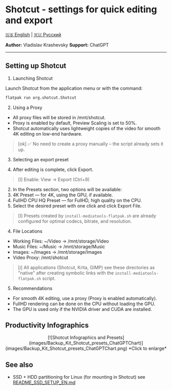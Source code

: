 # Shotcut - settings for quick editing and export

[🇬🇧 English](docs/EN/README_SHOTCUT_EN.md) | [🇷🇺 Русский](docs/RU/README_SHOTCUT_RU.md)

**Author:** Vladislav Krashevsky
**Support:** ChatGPT

---

## Setting up Shotcut

1. Launching Shotcut

Launch Shotcut from the application menu or with the command:
```bash
flatpak run org.shotcut.Shotcut
```

2. Using a Proxy

- All proxy files will be stored in /mnt/shotcut.
- Proxy is enabled by default, Preview Scaling is set to 50%.
- Shotcut automatically uses lightweight copies of the video for smooth 4K editing on low-end hardware.

> [ok] ✅ No need to create a proxy manually – the script already sets it up.

3. Selecting an export preset

1. After editing is complete, click Export.
> [I] Enable: View -> Export (Ctrl+9)
2. In the Presets section, two options will be available:
3. 4K Preset — for 4K, using the GPU, if available.
4. FullHD CPU HQ Preset — for FullHD, high quality on the CPU.
5. Select the desired preset with one click and click Export File.
> [I] Presets created by `install-mediatools-flatpak.sh` are already configured for optimal codecs, bitrate, and resolution.

4. File Locations

- Working Files: ~/Video → /mnt/storage/Video
- Music Files: ~/Music → /mnt/storage/Music
- Images: ~/Images → /mnt/storage/Images
- Video Proxy: /mnt/shotcut

> [i] All applications (Shotcut, Krita, GIMP) see these directories as "native" after creating symbolic links with the `install-mediatools-flatpak.sh` script.

5. Recommendations

- For smooth 4K editing, use a proxy (Proxy is enabled automatically).
- FullHD rendering can be done on the CPU without loading the GPU.
- The GPU is used only if the NVIDIA driver and CUDA are installed.

## Productivity Infographics

<div align="center">
[![Shotcut Infographics and Presets](images/Backup_Kit_Shotcut_presets_ChatGPTChart)](images/Backup_Kit_Shotcut_presets_ChatGPTChart.png)
*Click to enlarge*
</div>

## See also

- SSD + HDD partitioning for Linux (for mounting in Shotcut) see [README_SSD_SETUP_EN.md](docs/EN/README_SSD_SETUP_EN.md)
